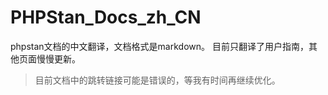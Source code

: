 # PHPStan_Docs_zh_CN
phpstan文档的中文翻译，文档格式是markdown。
目前只翻译了用户指南，其他页面慢慢更新。

> 目前文档中的跳转链接可能是错误的，等我有时间再继续优化。
